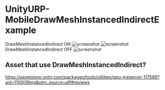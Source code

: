 # UnityURP-MobileDrawMeshInstancedIndirectExample

 DrawMeshInstancedIndirect ON
 ![screenshot](https://i.imgur.com/DDPbFhQ.png)
 ![screenshot](https://i.imgur.com/rBvlLeG.png)
 DrawMeshInstancedIndirect OFF
 ![screenshot](https://i.imgur.com/xOhTW6d.png)

Asset that use DrawMeshInstancedIndirect?
-------------------
https://assetstore.unity.com/packages/tools/utilities/gpu-instancer-117566?aid=1100l3Rmg&utm_source=aff#reviews
 
